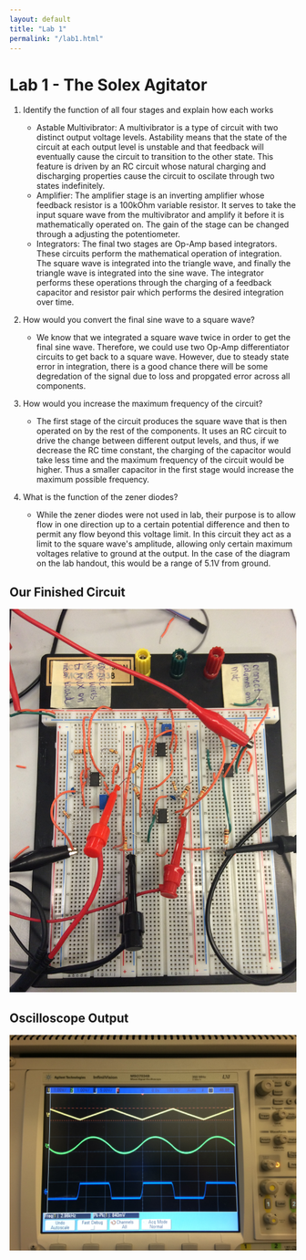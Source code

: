 ```yaml
---
layout: default
title: "Lab 1"
permalink: "/lab1.html"
---
```


Lab 1 - The Solex Agitator
==========================

1. Identify the function of all four stages and explain how each works
    - Astable Multivibrator: A multivibrator is a type of circuit with two distinct output voltage levels. Astability means that the state of the circuit at each output level is unstable and that feedback will eventually cause the circuit to transition to the other state. This feature is driven by an RC circuit whose natural charging and discharging properties cause the circuit to oscilate through two states indefinitely. 
    - Amplifier:
	The amplifier stage is an inverting amplifier whose feedback resistor is a 100kOhm variable resistor. It serves to take the input square wave from the multivibrator and amplify it before it is mathematically operated on. The gain of the stage can be changed through a adjusting the potentiometer. 
    - Integrators: 
	The final two stages are Op-Amp based integrators. These circuits perform the mathematical operation of integration. The square wave is integrated into the triangle wave, and finally the triangle wave is integrated into the sine wave. The integrator performs these operations through the charging of a feedback capacitor and resistor pair which performs the desired integration over time. 


2. How would you convert the final sine wave to a square wave? 
    - We know that we integrated a square wave twice in order to get the final sine wave. Therefore, we could use two Op-Amp differentiator circuits to get back to a square wave. However, due to steady state error in integration, there is a good chance there will be some degredation of the signal due to loss and propgated error across all components. 

3. How would you increase the maximum frequency of the circuit? 
    - The first stage of the circuit produces the square wave that is then operated on by the rest of the components. It uses an RC circuit to drive the change between different output levels, and thus, if we decrease the RC time constant, the charging of the capacitor would take less time and the maximum frequency of the circuit would be higher. Thus a smaller capacitor in the first stage would increase the maximum possible frequency.

4. What is the function of the zener diodes? 
    - While the zener diodes were not used in lab, their purpose is to allow flow in one direction up to a certain potential difference and then to permit any flow beyond this voltage limit. In this circuit they act as a limit to the square wave's amplitude, allowing only certain maximum voltages relative to ground at the output. In the case of the diagram on the lab handout, this would be a range of 5.1V from ground. 

Our Finished Circuit
--------------------
![Circuit Board](assets/lab1_circuit.jpg "Finished Circuit")

Oscilloscope Output
-------------------
![Oscilloscope](assets/lab1_oscope.jpg "Oscilloscope Output")


<!-- 

5. Can the design be simplified? Explain. If simplification is possible, include the costs and benefits of the design decision. 

6. Using only NPN and PNP transistors along with potentiometers, how would you create a square wave generator with variable frequency and variable amplitude? 

7. Using only resistors and capacitors, convert a square wave into a sine wave. 

8. Using only resistors and capacitors, convert a sine wave into a square wave. 

9. How would you add computer control to this circuit? What would replace the potentiometers and how would the computer sense amplitude and frequency?  -->

